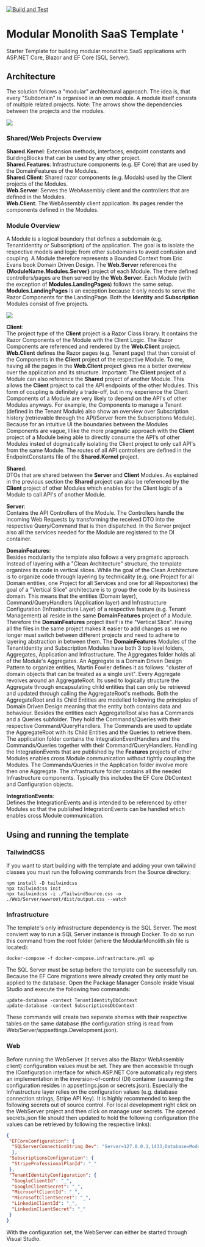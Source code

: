 [![Build and Test](https://github.com/DavidEggenberger/ASPNETCore.Blazor.ModularMonolith.Template/actions/workflows/Build_Test.yml/badge.svg)](https://github.com/DavidEggenberger/ASPNETCore.Blazor.ModularMonolith.Template/actions/workflows/Build_Test.yml)

# Modular Monolith SaaS Template '

Starter Template for building modular monolithic SaaS applications with ASP.NET Core, Blazor and EF Core (SQL Server).

## Architecture

The solution follows a "modular" architectural approach. The idea is, that every "Subdomain" is organised in an own module. A module itself consists of multiple related projects. Note: The arrows show the dependencies between the projects and the modules.  

<img src="https://raw.githubusercontent.com/DavidEggenberger/ModularMonolith.SaaS.Template/main/Assets/ArchitectureOverview.png" />

### Shared/Web Projects Overview

**Shared.Kernel**: Extension methods, interfaces, endpoint constants and BuildingBlocks that can be used by any other project. <br/>
**Shared.Features**: Infrastructure components (e.g. EF Core) that are used by the DomainFeatures of the Modules.<br/> 
**Shared.Client**: Shared razor components (e.g. Modals) used by the Client projects of the Modules.<br/>
**Web.Server**: Serves the WebAssembly client and the controllers that are defined in the Modules.<br/>
**Web.Client**: The WebAssembly client application. Its pages render the components defined in the Modules.<br/>

### Module Overview

A Module is a logical boundery that defines a subdomain (e.g. TenantIdentity or Subscription) of the application. The goal is to isolate the respective models and logic from other subdomains to avoid confusion and coupling. A Module therefore represents a Bounded Context from Eric Evans book Domain Driven Design. The **Web.Server** references the **{ModuleName.Modules.Server}** project of each Module. The there defined controllers/pages are then served by the **Web.Server**. Each Module (with the exception of **Modules.LandingPages**) follows the same setup. **Modules.LandingPages** is an exception because it only needs to serve the Razor Components for the LandingPage. Both the **Identity** and **Subscription** Modules consist of five projects.

<img src="https://raw.githubusercontent.com/DavidEggenberger/ModularMonolith.SaaS.Template/main/Assets/ModuleOverview.png" />

**Client**:
<br/>The project type of the **Client** project is a Razor Class library. It contains the Razor Components of the Module with the Client Logic. The Razor Components are referenced and rendered by the **Web.Client** project. **Web.Client** defines the Razor pages (e.g. Tenant page) that then consist of the Components in the **Client** project of the respective Module. To me, having all the pages in the **Web.Client** project gives me a better overview over the application and its structure. Important: The **Client** project of a Module can also reference the **Shared** project of another Module. This allows the **Client** project to call the API endpoints of the other Modules. This form of coupling is definitely a trade-off, but in my experience the Client Components of a Module are very likely to depend on the API's of other Modules anyways. For example, the Components to manage a Tenant (defined in the Tenant Module) also show an overview over Subscription history (retrievable through the API/Server from the Subscriptions Module). Because for an intuitive UI the boundaries between the Modules Components are vague, I like the more pragmatic approach with the **Client** project of a Module being able to directly consume the API's of other Modules insted of dogmatically isolating the Client project to only call API's from the same Module. The routes of all API controllers are defined in the EndpointConstants file of the **Shared.Kernel** project. <br/>

**Shared**: 
<br/>DTOs that are shared between the **Server** and **Client** Modules. As explained in the previous section the **Shared** project can also be referenced by the **Client** project of other Modules which enables for the Client logic of a Module to call API's of another Module. <br/> 

**Server**: 
<br/>Contains the API Controllers of the Module. The Controllers handle the incoming Web Requests by transforming the received DTO into the respective Query/Command that is then dispatched. In the Server project also all the services needed for the Module are registered to the DI container.<br/>

**DomainFeatures**: 
<br/>Besides modularity the template also follows a very pragmatic approach. Instead of layering with a "Clean Architecture" structure, the template organizes its code in vertical slices. While the goal of the Clean Architecture is to organize code through layering by technicality (e.g. one Project for all Domain entities, one Project for all Services and one for all Repositories) the goal of a "Vertical Slice" architecture is to group the code by its business domain. This means that the entities (Domain layer), Command/QueryHandlers (Application layer) and Infrastructure Configuration (Infrastructure Layer) of a respective feature (e.g. Tenant Management) all reside in the same **DomainFeatures** project of a Module. Therefore the **DomainFeatures** project itself is the "Vertical Slice". Having all the files in the same project makes it easier to add changes as we no longer must switch between different projects and need to adhere to layering abstraction in between them. The **DomainFeatures** Modules of the TenantIdentity and Subscription Modules have both 3 top level folders, Aggregates, Application and Infrastructure.
The Aggregates folder holds all of the Module's Aggregates. An Aggregate is a Domain Driven Design Pattern to organize entities, Martin Fowler defines it as follows: "cluster of domain objects that can be treated as a single unit". Every Aggregate revolves around an AggregateRoot. Its used to logically structure the Aggregate through encapsulating child entities that can only be retrieved and updated through calling the AggregateRoot's methods. Both the AggregateRoot and its Child Entities are modelled following the principles of Domain Driven Design meaning that the entity both contains data and behaviour. Besides the entities each AggregateRoot also has a Commands and a Queries subfolder. They hold the Commands/Queries with their respective Command/QueryHandlers. The Commands are used to update the AggregateRoot with its Child Entities and the Queries to retrieve them.     
The application folder contains the IntegrationEventHandlers and the Commands/Queries together with their Command/QueryHandlers. Handling the IntegrationEvents that are published by the **Features** projects of other Modules enables cross Module communication without tightly coupling the Modules. The Commands/Queries in the Application folder involve more then one Aggregate.
The infrastructure folder contains all the needed Infrastructure components. Typically this includes the EF Core DbContext and Configuration objects.

**IntegrationEvents**: 
<br/>Defines the IntegrationEvents and is intended to be referenced by other Modules so that the published IntegrationEvents can be handled which enables cross Module communication.

## Using and running the template
### TailwindCSS
If you want to start building with the template and adding your own tailwind classes you must run the following commands from the Source directory:
```
npm install -D tailwindcss
npx tailwindcss init
npx tailwindcss -i ./TailwindSource.css -o ./Web/Server/wwwroot/dist/output.css --watch
```

### Infrastructure
The template's only infrastructure dependency is the SQL Server. The most convient way to run a SQL Server instance is through Docker. To do so run this command from the root folder 
(where the ModularMonolith.sln file is located):
```
docker-compose -f docker-compose.infrastructure.yml up
```

The SQL Server must be setup before the template can be successfully run. Because the EF Core migrations were already created they only must be applied to the database. Open the Package Manager Console inside Visual Studio and execute the following two commands:
```
update-database -context TenantIdentityDbContext
update-database -context SubscriptionsDbContext
```
These commands will create two seperate shemes with their respective tables on the same database (the configuration string is read from Web/Server/appsettings.Development.json).

### Web
Before running the WebServer (it serves also the Blazor WebAssembly client) configuration values must be set. They are then accessible through the IConfiguration interface for which ASP.NET Core automatically registers an implementation in the inversion-of-control (DI) container (assuming the configuration resides in appsettings.json or secrets.json). Especially the Infrastructure layer relies on the configuration values (e.g. database connection strings, Stripe API Key). It is highly recommended to keep the following secrets out of source control. For local development right click on the WebServer project and then click on manage user secrets. The opened secrets.json file should then updated to hold the following configuration (the values can be retrieved by following the respective links):

```json
{
 "EFCoreConfiguration": {
  "SQLServerConnectionString_Dev": "Server=127.0.0.1,1433;Database=ModularMonolith;User Id=SA;Password=YourSTRONG!Passw0rd;Encrypt=False;"
  },
 "SubscriptionsConfiguration": {
  "StripeProfessionalPlanId": "_"
 },
 "TenantIdentityConfiguration": {
  "GoogleClientId": "_",
  "GoogleClientSecret": "_",
  "MicrosoftClientId": "_",
  "MicrosoftClientSecret": "_",
  "LinkedinClientId": "_",
  "LinkedinClientSecret": "_"
 }
}
```

With the configuration set, the WebServer can either be started through Visual Studio.
